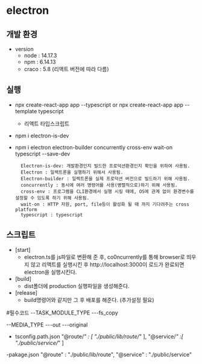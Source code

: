 # electron
## 개발 환경
- version
    - node : 14.17.3
    - npm : 6.14.13
    - craco : 5.8 (리액트 버전에 따라 다름)

## 실행
- npx create-react-app app --typescript or npx create-react-app app --template typescript
	- 리액트 타입스크립트 
- npm i electron-is-dev
- npm i electron electron-builder concurrently cross-env wait-on typescript --save-dev


		Electron-is-dev: 개발환경인지 빌드한 프로덕션환경인지 확인을 위하여 사용됨.
		Electron : 일렉트론을 실행하기 위해서 사용됨.
		Electron-builder : 일렉트론을 실제 프로덕션 버전으로 빌드하기 위해 사용됨.
		concurrently : 동시에 여러 명령어를 사용(병렬적으로)하기 위해 사용됨.
		cross-env : 프로그램을 CLI환경에서 실행 시킬 때에, OS에 관계 없이 환경변수를 설정할 수 있도록 하기 위해 사용됨.
		wait-on : HTTP 자원, port, file등이 활성화 될 때 까지 기다려주는 cross platform
		typescript : typescript






## 스크립트
- [start] 
	- electron.ts를 js파일로 변환해 준 후, co0ncurrently를 통해 browser로 띄우지 않고 리액트를 실행시킨 후 http://localhost:3000이 로드가 완료되면 electron을 실행시킨다.
- [build] 
	- dist폴더에 production 실행파일을 생성해준다.
- [release]
	- build명령어와 같지만 그 후 배포를 해준다. (추가설정 필요)
	


#필수코드 
--TASK_MODULE_TYPE
---fs_copy

--MEDIA_TYPE
---out
---original

- tsconfig.path.json
      "@route/*" : [
        "./public/lib/route/*"
      ],
      "@service/*" :[
        "./public/service/*"
      ]


-pakage.json
  "@route" : "./public/lib/route",
    "@service" : "./public/service"